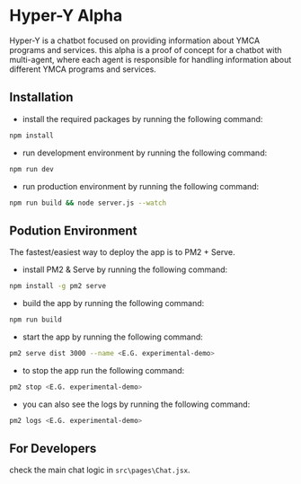 # Hyper-Y Alpha

Hyper-Y is a chatbot focused on providing information about YMCA programs and services.
this alpha is a proof of concept for a chatbot with multi-agent, where each agent is responsible for handling information about different YMCA programs and services.

## Installation

* install the required packages by running the following command:

```bash
npm install
```

* run development environment by running the following command:

```bash 
npm run dev
```

* run production environment by running the following command:

```bash
npm run build && node server.js --watch
``` 

## Podution Environment

The fastest/easiest way to deploy the app is to PM2 + Serve.

* install PM2 & Serve by running the following command:

```bash
npm install -g pm2 serve
```

* build the app by running the following command:

```bash
npm run build
```

* start the app by running the following command:

```bash
pm2 serve dist 3000 --name <E.G. experimental-demo>
```

* to stop the app run the following command:

```bash
pm2 stop <E.G. experimental-demo>
```

* you can also see the logs by running the following command:

```bash
pm2 logs <E.G. experimental-demo>
```

## For Developers

check the main chat logic in `src\pages\Chat.jsx`.